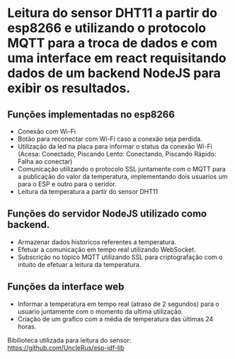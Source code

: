 # Leitura do sensor DHT11 a partir do esp8266 e utilizando o protocolo MQTT para a troca de dados e com uma interface em react requisitando dados de um backend NodeJS para exibir os resultados.

## Funções implementadas no esp8266

- Conexão com Wi-Fi
- Botão para reconectar com Wi-Fi caso a conexão seja perdida.
- Utilização da led na placa para informar o status da conexão Wi-Fi (Acesa: Conectado, Piscando Lento: Conectando, Piscando Rápido: Falha ao conectar)
- Comunicação utilizando o protocolo SSL juntamente com o MQTT para a publicação do valor da temperatura, implementando dois usuarios um para o ESP e outro para o seridor.
- Leitura da temperatura a partir do sensor DHT11

## Funções do servidor NodeJS utilizado como backend.

- Armazenar dados historicos referentes a temperatura.
- Efetuar a comunicação em tempo real utilizando WebSocket.
- Subscrição no tópico MQTT utilizando SSL para criptografação com o intuito de efetuar a leitura da temperatura.

## Funções da interface web

- Informar a temperatura em tempo real (atraso de 2 segundos) para o usuario juntamente com o momento da ultima utilização.
- Criação de um grafico com a média de temperatura das últimas 24 horas.

Bibilioteca utilizada para leitura do sensor: https://github.com/UncleRus/esp-idf-lib
